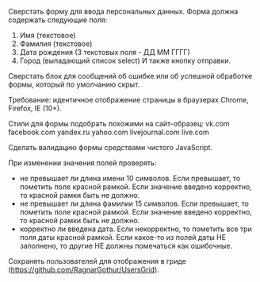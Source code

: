 Сверстать форму для ввода персональных данных.
Форма должна содержать следующие поля:
1. Имя (текстовое)
2. Фамилия (текстовое)
3. Дата рождения (3 текстовых поля - ДД ММ ГГГГ)
4. Город (выпадающий список select)
И также кнопку отправки.

Сверстать блок для сообщений об ошибке или об успешной обработке формы, который по умолчанию скрыт.

Требование: идентичное отображение страницы в браузерах Chrome, Firefox, IE (10+).

Стили для формы подобрать похожими на сайт-образец:
vk.com
facebook.com
yandex.ru
yahoo.com
livejournal.com
live.com

Сделать валидацию формы средствами чистого JavaScript.

При изменении значения полей проверять:
  - не превышает ли длина имени 10 символов. Если превышает, то пометить поле красной рамкой. Если значение введено корректно, то красной рамки быть не должно.
  - не превышает ли длина фамилии 15 символов. Если превышает, то пометить поле красной рамкой. Если значение введено корректно, то красной рамки быть не должно.
  - корректно ли введена дата. Если некорректно, то пометить все три поля даты красной рамкой. 
Если какое-то из полей даты НЕ заполнено, то другие НЕ должны помечаться как ошибочные.

Сохранять пользователей для отображения в гриде (https://github.com/RagnarGothur/UsersGrid).